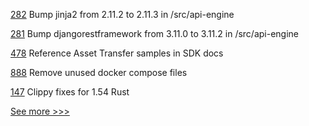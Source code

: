 
[282](https://github.com/hyperledger/cello/pull/282) Bump jinja2 from 2.11.2 to 2.11.3 in /src/api-engine

[281](https://github.com/hyperledger/cello/pull/281) Bump djangorestframework from 3.11.0 to 3.11.2 in /src/api-engine

[478](https://github.com/hyperledger/fabric-sdk-node/pull/478) Reference Asset Transfer samples in SDK docs

[888](https://github.com/hyperledger/grid/pull/888) Remove unused docker compose files

[147](https://github.com/hyperledger/sawtooth-sabre/pull/147) Clippy fixes for 1.54 Rust


[See more >>>](https://start-here.hyperledger.org/pull-requests)
